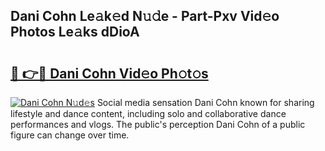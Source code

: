 ## Dani Cohn Le𝚊k𝚎d N𝚞𝚍e - Part-Pxv Vid𝚎o Photos Le𝚊ks dDioA

# <h2><a href="http://fbbhvz.evod.top/?m=Dani+Cohn">🔗 👉🔴 Dani Cohn Vid𝚎o Ph𝚘t𝚘s</a></h2>

[![Dani Cohn N𝚞d𝚎s](https://i.imgur.com/8V9OHl7.gif)](http://fbbhvz.evod.top/?m=Dani+Cohn)
Social media sensation Dani Cohn known for sharing lifestyle and dance content, including solo and collaborative dance performances and vlogs. The public's perception Dani Cohn of a public figure can change over time. 
